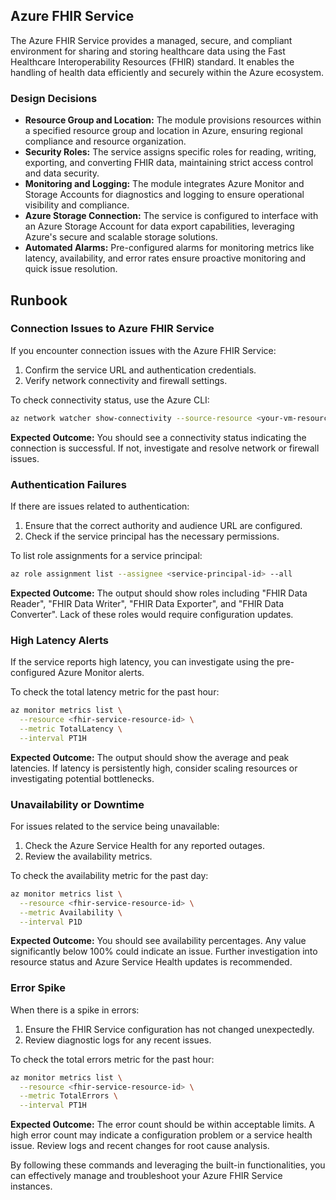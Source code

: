 ## Azure FHIR Service

The Azure FHIR Service provides a managed, secure, and compliant environment for sharing and storing healthcare data using the Fast Healthcare Interoperability Resources (FHIR) standard. It enables the handling of health data efficiently and securely within the Azure ecosystem.

### Design Decisions

- **Resource Group and Location:** The module provisions resources within a specified resource group and location in Azure, ensuring regional compliance and resource organization.
- **Security Roles:** The service assigns specific roles for reading, writing, exporting, and converting FHIR data, maintaining strict access control and data security.
- **Monitoring and Logging:** The module integrates Azure Monitor and Storage Accounts for diagnostics and logging to ensure operational visibility and compliance.
- **Azure Storage Connection:** The service is configured to interface with an Azure Storage Account for data export capabilities, leveraging Azure's secure and scalable storage solutions.
- **Automated Alarms:** Pre-configured alarms for monitoring metrics like latency, availability, and error rates ensure proactive monitoring and quick issue resolution.

## Runbook

### Connection Issues to Azure FHIR Service

If you encounter connection issues with the Azure FHIR Service:

1. Confirm the service URL and authentication credentials.
2. Verify network connectivity and firewall settings.

To check connectivity status, use the Azure CLI:

```sh
az network watcher show-connectivity --source-resource <your-vm-resource-id> --dest-address <fhir-service-url> --dest-port 443
```

**Expected Outcome:** You should see a connectivity status indicating the connection is successful. If not, investigate and resolve network or firewall issues.

### Authentication Failures

If there are issues related to authentication:

1. Ensure that the correct authority and audience URL are configured.
2. Check if the service principal has the necessary permissions.

To list role assignments for a service principal:

```sh
az role assignment list --assignee <service-principal-id> --all
```

**Expected Outcome:** The output should show roles including "FHIR Data Reader", "FHIR Data Writer", "FHIR Data Exporter", and "FHIR Data Converter". Lack of these roles would require configuration updates.

### High Latency Alerts

If the service reports high latency, you can investigate using the pre-configured Azure Monitor alerts.

To check the total latency metric for the past hour:

```sh
az monitor metrics list \
  --resource <fhir-service-resource-id> \
  --metric TotalLatency \
  --interval PT1H
```

**Expected Outcome:** The output should show the average and peak latencies. If latency is persistently high, consider scaling resources or investigating potential bottlenecks.

### Unavailability or Downtime

For issues related to the service being unavailable:

1. Check the Azure Service Health for any reported outages.
2. Review the availability metrics.

To check the availability metric for the past day:

```sh
az monitor metrics list \
  --resource <fhir-service-resource-id> \
  --metric Availability \
  --interval P1D
```

**Expected Outcome:** You should see availability percentages. Any value significantly below 100% could indicate an issue. Further investigation into resource status and Azure Service Health updates is recommended.

### Error Spike

When there is a spike in errors:

1. Ensure the FHIR Service configuration has not changed unexpectedly.
2. Review diagnostic logs for any recent issues.

To check the total errors metric for the past hour:

```sh
az monitor metrics list \
  --resource <fhir-service-resource-id> \
  --metric TotalErrors \
  --interval PT1H
```

**Expected Outcome:** The error count should be within acceptable limits. A high error count may indicate a configuration problem or a service health issue. Review logs and recent changes for root cause analysis.

By following these commands and leveraging the built-in functionalities, you can effectively manage and troubleshoot your Azure FHIR Service instances.

